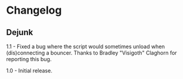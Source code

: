 Changelog
=========

Dejunk
------

1.1 - Fixed a bug where the script would sometimes unload when (dis)connecting
a bouncer. Thanks to Bradley "Visigoth" Claghorn for reporting this bug.

1.0 - Initial release.
